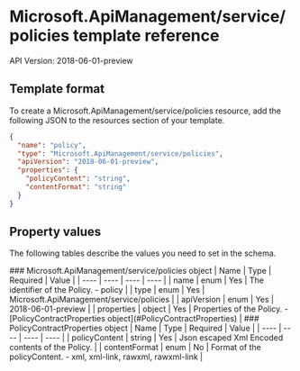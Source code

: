 # Microsoft.ApiManagement/service/policies template reference
API Version: 2018-06-01-preview
## Template format

To create a Microsoft.ApiManagement/service/policies resource, add the following JSON to the resources section of your template.

```json
{
  "name": "policy",
  "type": "Microsoft.ApiManagement/service/policies",
  "apiVersion": "2018-06-01-preview",
  "properties": {
    "policyContent": "string",
    "contentFormat": "string"
  }
}
```
## Property values

The following tables describe the values you need to set in the schema.

<a id="Microsoft.ApiManagement/service/policies" />
### Microsoft.ApiManagement/service/policies object
|  Name | Type | Required | Value |
|  ---- | ---- | ---- | ---- |
|  name | enum | Yes | The identifier of the Policy. - policy |
|  type | enum | Yes | Microsoft.ApiManagement/service/policies |
|  apiVersion | enum | Yes | 2018-06-01-preview |
|  properties | object | Yes | Properties of the Policy. - [PolicyContractProperties object](#PolicyContractProperties) |


<a id="PolicyContractProperties" />
### PolicyContractProperties object
|  Name | Type | Required | Value |
|  ---- | ---- | ---- | ---- |
|  policyContent | string | Yes | Json escaped Xml Encoded contents of the Policy. |
|  contentFormat | enum | No | Format of the policyContent. - xml, xml-link, rawxml, rawxml-link |


